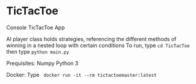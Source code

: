 # TicTacToe
Console TicTacToe App

AI player class holds strategies, referencing the different methods of winning in a nested loop with certain conditions
To run, 
type `cd TicTacToe`
then type `python main.py`

Prequisites:
Numpy
Python 3


Docker:
Type ` docker run -it --rm tictactoemaster:latest`
